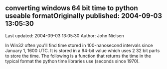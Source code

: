 ## converting windows 64 bit time to  python useable formatOriginally published: 2004-09-03 13:05:30 
Last updated: 2004-09-03 13:05:30 
Author: John Nielsen 
 
In Win32 often you'll find time stored in 100-nanosecond intervals since January 1, 1600 UTC. It is stored in a 64-bit value which uses 2 32 bit parts to store the time. The following is a function that returns the time in the typical format the python time libraries use (seconds since 1970).